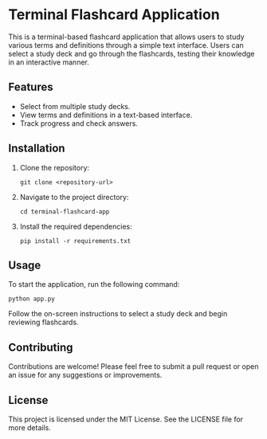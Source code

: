 # Terminal Flashcard Application

This is a terminal-based flashcard application that allows users to study various terms and definitions through a simple text interface. Users can select a study deck and go through the flashcards, testing their knowledge in an interactive manner.

## Features

- Select from multiple study decks.
- View terms and definitions in a text-based interface.
- Track progress and check answers.

## Installation

1. Clone the repository:
   ```
   git clone <repository-url>
   ```
2. Navigate to the project directory:
   ```
   cd terminal-flashcard-app
   ```
3. Install the required dependencies:
   ```
   pip install -r requirements.txt
   ```

## Usage

To start the application, run the following command:
```
python app.py
```

Follow the on-screen instructions to select a study deck and begin reviewing flashcards.

## Contributing

Contributions are welcome! Please feel free to submit a pull request or open an issue for any suggestions or improvements.

## License

This project is licensed under the MIT License. See the LICENSE file for more details.